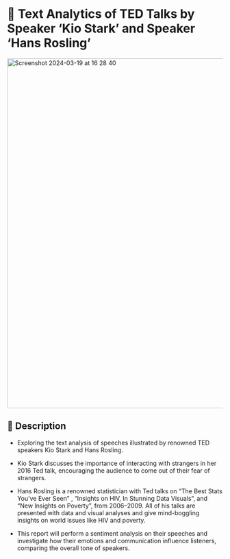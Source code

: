 # 🚀 Text Analytics of TED Talks by Speaker ‘Kio Stark’ and Speaker ‘Hans Rosling’
<img width="817" alt="Screenshot 2024-03-19 at 16 28 40" src="https://github.com/Gauravonthemixx/Text-Analytics-of-TED-Talks/assets/91785440/0916d6a8-8ea8-4e0d-97f2-a542db4ae749">


## 📝 Description
* Exploring the text analysis of speeches illustrated by renowned TED speakers Kio Stark and Hans Rosling. 

* Kio Stark discusses the importance of interacting with strangers in her 2016 Ted talk, encouraging the audience to come out of their fear of strangers.

* Hans Rosling is a renowned statistician with Ted talks on “The Best Stats You’ve Ever Seen” , “Insights on HIV, In Stunning Data Visuals”, and “New Insights on Poverty”, from 2006–2009. All of his talks are presented with data and visual analyses and give mind-boggling insights on world issues like HIV and poverty. 

* This report will perform a sentiment analysis on their speeches and investigate how their emotions and communication influence listeners, comparing the overall tone of speakers.

